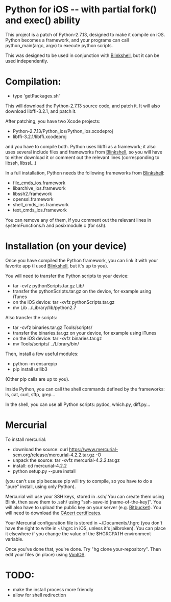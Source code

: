 # Python for iOS -- with partial fork() and exec() ability

This project is a patch of Python-2.7.13, designed to make it compile on iOS. Python becomes a framework, and your programs can call python_main(argc, argv) to execute python scripts. 

This was designed to be used in conjunction with [Blinkshell](https://github.com/holzschu/blink), but it can be used independently. 

# Compilation:

- type 'getPackages.sh'

This will download the Python-2.7.13 source code, and patch it. It will also download libffi-3.2.1, and patch it. 

After patching, you have two Xcode projects: 
- Python-2.7.13/Python_ios/Python_ios.xcodeproj
- libffi-3.2.1/libffi.xcodeproj

and you have to compile both. Python uses libffi as a framework; it also uses several include files and frameworks from [Blinkshell](https://github.com/holzschu/blink), so you will have to either download it or comment out the relevant lines (corresponding to libssh, libssl...)

In a full installation, Python needs the following frameworks from [Blinkshell](https://github.com/holzschu/blink):
- file_cmds_ios.framework
- libarchive_ios.framework
- libssh2.framework
- openssl.framework
- shell_cmds_ios.framework
- text_cmds_ios.framework

You can remove any of them, if you comment out the relevant lines in systemFunctions.h and posixmodule.c (for ssh).

# Installation (on your device)

Once you have compiled the Python framework, you can link it with your favorite app (I used [Blinkshell](https://github.com/holzschu/blink), but it's up to you). 

You will need to transfer the Python scripts to your device:
- tar -cvfz pythonScripts.tar.gz Lib/
- transfer the pythonScripts.tar.gz on the device, for example using iTunes
- on the iOS device: tar -xvfz pythonScripts.tar.gz 
- mv Lib ../Library/lib/python2.7

Also transfer the scripts: 
- tar -cvfz binaries.tar.gz Tools/scripts/
- transfer the binaries.tar.gz on your device, for example using iTunes
- on the iOS device: tar -xvfz binaries.tar.gz 
- mv Tools/scripts/ ../Library/bin/

Then, install a few useful modules: 
- python -m ensurepip
- pip install urllib3

(Other pip calls are up to you). 

Inside Python, you can call the shell commands defined by the frameworks: ls, cat, curl, sftp, grep... 

In the shell, you can use all Python scripts: pydoc, which.py, diff.py... 

# Mercurial

To install mercurial:
- download the source: curl https://www.mercurial-scm.org/release/mercurial-4.2.2.tar.gz -O
- unpack the source: tar -xvfz mercurial-4.2.2.tar.gz
- install: cd mercurial-4.2.2 
- python setup.py --pure install

(you can't use pip because pip will try to compile, so you have to do a "pure" install, using only Python).

Mercurial will use your SSH keys, stored in .ssh/ You can create them using Blink, then save them to .ssh/ using "ssh-save-id [name-of-the-key]". You will also have to upload the public key on your server (e.g. [Bitbucket](http://bitbucket.org)). You will need to download the [CAcert certificates](https://www.mercurial-scm.org/wiki/CACertificates). 

Your Mercurial configuration file is stored in  ~/Documents/.hgrc (you don't have the right to write in ~/.hgrc in iOS, unless it's jailbroken). You can place it elsewhere if you change the value of the $HGRCPATH environment variable. 

Once you've done that, you're done. Try "hg clone your-repository". Then edit your files (in place) using [VimIOS](https://github.com/holzschu/VimIOS). 

# TODO:
- make the install process more friendly 
- allow for shell redirection 
